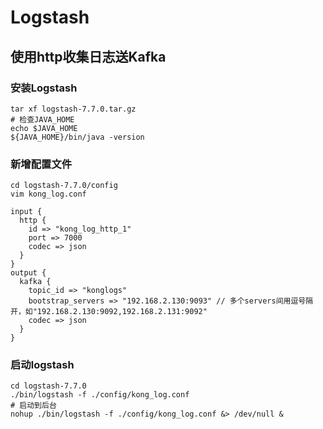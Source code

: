 # Logstash

## 使用http收集日志送Kafka

### 安装Logstash
```shell
tar xf logstash-7.7.0.tar.gz
# 检查JAVA_HOME
echo $JAVA_HOME
${JAVA_HOME}/bin/java -version
```

### 新增配置文件
```shell
cd logstash-7.7.0/config
vim kong_log.conf

input {
  http {
    id => "kong_log_http_1"
    port => 7000
    codec => json
  }
}
output {
  kafka {
    topic_id => "konglogs"
    bootstrap_servers => "192.168.2.130:9093" // 多个servers间用逗号隔开，如"192.168.2.130:9092,192.168.2.131:9092"
    codec => json
  }
}

```


### 启动logstash
```shell
cd logstash-7.7.0
./bin/logstash -f ./config/kong_log.conf
# 启动到后台
nohup ./bin/logstash -f ./config/kong_log.conf &> /dev/null &
```